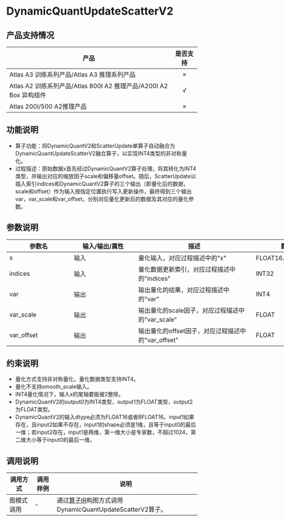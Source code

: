 # DynamicQuantUpdateScatterV2

##  产品支持情况

| 产品 | 是否支持 |
| ---- | :----:|
|Atlas A3 训练系列产品/Atlas A3 推理系列产品|×|
|Atlas A2 训练系列产品/Atlas 800I A2 推理产品/A200I A2 Box 异构组件|√|
|Atlas 200I/500 A2推理产品|×|

## 功能说明

- 算子功能：将DynamicQuantV2和ScatterUpdate单算子自动融合为DynamicQuantUpdateScatterV2融合算子，以实现INT4类型的非对称量化。
- 过程描述：原始数据x首先经过DynamicQuantV2算子处理，将其转化为INT4类型，并输出对应的缩放因子scale和偏移量offset。随后，ScatterUpdate以插入索引indices和DynamicQuantV2算子的三个输出（即量化后的数据，scale和offset）作为输入按指定位置执行写入更新操作，最终得到三个输出var，var_scale和var_offset，分别对应量化更新后的数据及其对应的量化参数。

## 参数说明

<table style="undefined;table-layout: fixed; width: 1576px"><colgroup>
  <col style="width: 170px">
  <col style="width: 170px">
  <col style="width: 310px">
  <col style="width: 212px">
  <col style="width: 100px">
  </colgroup>
  <thead>
    <tr>
      <th>参数名</th>
      <th>输入/输出/属性</th>
      <th>描述</th>
      <th>数据类型</th>
      <th>数据格式</th>
    </tr></thead>
  <tbody>
    <tr>
      <td>x</td>
      <td>输入</td>
      <td>量化输入，对应过程描述中的"x"</td>
      <td>FLOAT16、BFLOAT16</td>
      <td>ND</td>
    </tr>
    <tr>
      <td>indices</td>
      <td>输入</td>
      <td>量化数据更新索引，对应过程描述中的"indices"</td>
      <td>INT32</td>
      <td>ND</td>
    </tr>
    <tr>
      <td>var</td>
      <td>输出</td>
      <td>输出量化的结果，对应过程描述中的"var"</td>
      <td>INT4</td>
      <td>ND</td>
    </tr>
    <tr>
      <td>var_scale</td>
      <td>输出</td>
      <td>输出量化的scale因子，对应过程描述中的"var_scale"</td>
      <td>FLOAT</td>
      <td>ND</td>
    </tr>
    <tr>
      <td>var_offset</td>
      <td>输出</td>
      <td>输出量化的offset因子，对应过程描述中的"var_offset"</td>
      <td>FLOAT</td>
      <td>ND</td>
    </tr>
  </tbody></table>

## 约束说明

- 量化方式支持非对称量化，量化数据类型支持INT4。
- 量化不支持smooth_scale输入。
- INT4量化情况下，输入x的尾轴要能被2整除。
- DynamicQuantV2的output0为INT4类型，output1为FLOAT类型，output2为FLOAT类型。
- DynamicQuantV2的输入dtype必须为FLOAT16或者BFLOAT16。input1如果存在，且input2如果不存在，input1的shape必须是1维，且等于input0的最后一维；若input2存在，input1是两维，第一维大小是专家数，不超过1024，第二维大小等于input0的最后一维。

## 调用说明

| 调用方式 | 调用样例                                                                   | 说明                                                           |
|--------------|------------------------------------------------------------------------|--------------------------------------------------------------|
| 图模式调用 |  -  | 通过[算子IR](./op_graph/dynamic_quant_update_scatter_v2_proto.h)构图方式调用DynamicQuantUpdateScatterV2算子。 |

<!-- [test_geir_dynamic_quant_update_scatter_v2](./examples/test_geir_dynamic_quant_update_scatter_v2.cpp) -->
